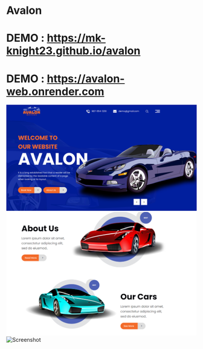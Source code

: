 # Avalon

# DEMO : https://mk-knight23.github.io/avalon

# DEMO : https://avalon-web.onrender.com

![Screenshot](avalon1-ss.png)
![Screenshot](avalon2-ss.png)
![Screenshot](avalon3-sst.png)
